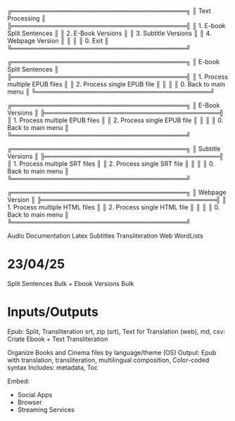 ╔════════════════════════════════════════╗
║ Text Processing ║
╠════════════════════════════════════════╣
║ 1. E-book Split Sentences ║
║ 2. E-Book Versions ║
║ 3. Subtitle Versions ║
║ 4. Webpage Version ║
║ ║
║ 0. Exit ║
╚════════════════════════════════════════╝

╔════════════════════════════════════════╗
║ E-book Split Sentences ║
╠════════════════════════════════════════╣
║ 1. Process multiple EPUB files ║
║ 2. Process single EPUB file ║
║ ║
║ 0. Back to main menu ║
╚════════════════════════════════════════╝

╔════════════════════════════════════════╗
║ E-Book Versions ║
╠════════════════════════════════════════╣
║ 1. Process multiple EPUB files ║
║ 2. Process single EPUB file ║
║ ║
║ 0. Back to main menu ║
╚════════════════════════════════════════╝

╔════════════════════════════════════════╗
║ Subtitle Versions ║
╠════════════════════════════════════════╣
║ 1. Process multiple SRT files ║
║ 2. Process single SRT file ║
║ ║
║ 0. Back to main menu ║
╚════════════════════════════════════════╝

╔════════════════════════════════════════╗
║ Webpage Version ║
╠════════════════════════════════════════╣
║ 1. Process multiple HTML files ║
║ 2. Process single HTML file ║
║ ║
║ 0. Back to main menu ║
╚════════════════════════════════════════╝

Audio
Documentation
Latex
Subtitles
Transliteration
Web
WordLists

# 23/04/25

Split Sentences Bulk + Ebook Versions Bulk

# Inputs/Outputs

Epub: Split, Transliteration
srt, zip (srt), Text for Translation (web), md, csv: Criate Ebook + Text Transliteration

Organize Books and Cinema files by language/theme (OS)
Output: Epub with translation, transliteration, multilingual composition, Color-coded syntax
Includes: metadata, Toc

Embed:

- Social Apps
- Browser
- Streaming Services
